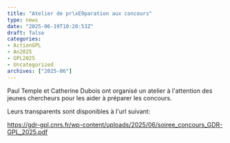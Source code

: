```yaml
---
title: "Atelier de pr\xE9paration aux concours"
type: news
date: "2025-06-19T10:20:53Z"
draft: false
categories:
- ActionGPL
- An2025
- GPL2025
- Uncategorized
archives: ["2025-06"]
---
```


Paul Temple et Catherine Dubois ont organisé un atelier à l'attention des jeunes chercheurs pour les aider à préparer les concours.

Leurs transparents sont disponibles à l'url suivant:

<https://gdr-gpl.cnrs.fr/wp-content/uploads/2025/06/soiree_concours_GDR-GPL_2025.pdf>
